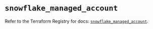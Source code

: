 # `snowflake_managed_account`

Refer to the Terraform Registry for docs: [`snowflake_managed_account`](https://registry.terraform.io/providers/snowflake-labs/snowflake/1.0.3/docs/resources/managed_account).
